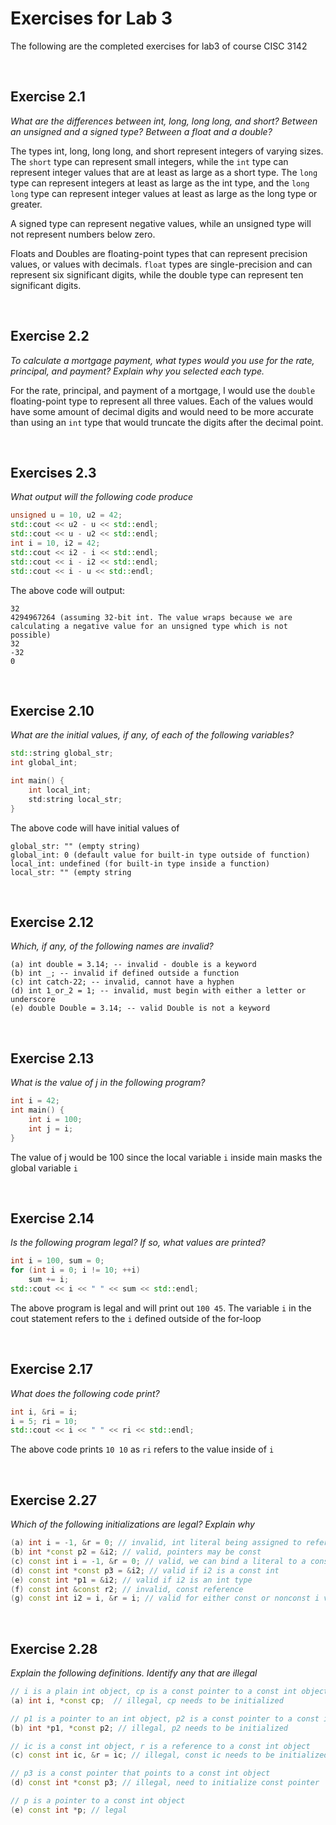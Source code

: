 # Exercises for Lab 3
The following are the completed exercises for lab3 of course CISC 3142

<br/>

## __Exercise 2.1__
_What are the differences between int, long, long long, and short? Between an unsigned and a signed type? Between a float and a double?_

The types int, long, long long, and short represent integers of varying sizes. The `short` type can represent small integers, while the `int` type can represent integer values that are at least as large as a short type. The `long` type can represent integers at least as large as the int type, and the `long long` type can represent integer values at least as large as the long type or greater.

A signed type can represent negative values, while an unsigned type will not represent numbers below zero.

Floats and Doubles are floating-point types that can represent precision values, or values with decimals. `float` types are single-precision and can represent six significant digits, while the double type can represent ten significant digits.

<br/>

## __Exercise 2.2__
_To calculate a mortgage payment, what types would you use for the rate, principal, and payment? Explain why you selected each type._

For the rate, principal, and payment of a mortgage, I would use the `double` floating-point type to represent all three values. Each of the values would have some amount of decimal digits and would need to be more accurate than using an `int` type that would truncate the digits after the decimal point.

<br/>

## __Exercises 2.3__
_What output will the following code produce_
```cpp
unsigned u = 10, u2 = 42;
std::cout << u2 - u << std::endl;
std::cout << u - u2 << std::endl;
int i = 10, i2 = 42;
std::cout << i2 - i << std::endl;
std::cout << i - i2 << std::endl;
std::cout << i - u << std::endl;
```
The above code will output:
```
32
4294967264 (assuming 32-bit int. The value wraps because we are calculating a negative value for an unsigned type which is not possible)
32
-32
0
```

<br/>

## __Exercise 2.10__
_What are the initial values, if any, of each of the following variables?_
```cpp
std::string global_str;
int global_int;

int main() {
	int local_int;
	std:string local_str;
}
```
The above code will have initial values of 
```
global_str: "" (empty string)
global_int: 0 (default value for built-in type outside of function)
local_int: undefined (for built-in type inside a function)
local_str: "" (empty string
```

<br/>

## __Exercise 2.12__
_Which, if any, of the following names are invalid?_
```
(a) int double = 3.14; -- invalid - double is a keyword
(b) int _; -- invalid if defined outside a function
(c) int catch-22; -- invalid, cannot have a hyphen
(d) int 1_or_2 = 1; -- invalid, must begin with either a letter or underscore
(e) double Double = 3.14; -- valid Double is not a keyword
```

<br/>

## __Exercise 2.13__
_What is the value of j in the following program?_
```cpp
int i = 42;
int main() {
	int i = 100;
	int j = i;
}
```
The value of j would be 100 since the local variable `i` inside main masks the global variable `i`

<br/>

## __Exercise 2.14__
_Is the following program legal? If so, what values are printed?_
```cpp
int i = 100, sum = 0;
for (int i = 0; i != 10; ++i)
	sum += i;
std::cout << i << " " << sum << std::endl;
```
The above program is legal and will print out `100 45`. The variable `i` in the cout statement refers to the `i` defined outside of the for-loop

<br/>

## __Exercise 2.17__
_What does the following code print?_
```cpp
int i, &ri = i;
i = 5; ri = 10;
std::cout << i << " " << ri << std::endl;
```
The above code prints `10 10` as `ri` refers to the value inside of `i`

<br/>

## __Exercise 2.27__
_Which of the following initializations are legal? Explain why_
```cpp
(a) int i = -1, &r = 0; // invalid, int literal being assigned to reference
(b) int *const p2 = &i2; // valid, pointers may be const
(c) const int i = -1, &r = 0; // valid, we can bind a literal to a const reference
(d) const int *const p3 = &i2; // valid if i2 is a const int
(e) const int *p1 = &i2; // valid if i2 is an int type
(f) const int &const r2; // invalid, const reference
(g) const int i2 = i, &r = i; // valid for either const or nonconst i variable
```

<br/>

## __Exercise 2.28__
_Explain the following definitions. Identify any that are illegal_
```cpp
// i is a plain int object, cp is a const pointer to a const int object
(a) int i, *const cp;  // illegal, cp needs to be initialized

// p1 is a pointer to an int object, p2 is a const pointer to a const int object
(b) int *p1, *const p2; // illegal, p2 needs to be initialized

// ic is a const int object, r is a reference to a const int object
(c) const int ic, &r = ic; // illegal, const ic needs to be initialized

// p3 is a const pointer that points to a const int object
(d) const int *const p3; // illegal, need to initialize const pointer

// p is a pointer to a const int object
(e) const int *p; // legal
```
